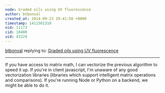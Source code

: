 ```yaml
---
node: Graded oils using UV fluorescence
author: btbonval
created_at: 2014-09-23 19:41:50 +0000
timestamp: 1411501310
nid: 11173
cid: 10400
uid: 43229
---
```




[btbonval](../profile/btbonval) replying to: [Graded oils using UV fluorescence](../notes/mathew/09-23-2014/graded-oils-using-uv-fluorescence)

----
If you have access to matrix math, I can vectorize the previous algorithm to speed it up. If you're in client javascript, I'm unaware of any good vectorization libraries (libraries which support intelligent matrix operations and comparisons). If you're running Node or Python on a backend, we might be able to do it.